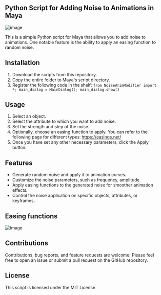 Python Script for Adding Noise to Animations in Maya
---
![image](https://github.com/cignoir/NoiseAnimModifier/assets/247498/aecf209e-3049-4e34-b712-77f4a99eacbd)

This is a simple Python script for Maya that allows you to add noise to animations. One notable feature is the ability to apply an easing function to random noise.

## Installation
1. Download the scripts from this repository.
2. Copy the entire folder to Maya's script directory.
3. Register the following code in the shelf: `from NoiseAnimModifier import *; main_dialog = MainDialog(); main_dialog.show()`

## Usage
1. Select an object.
2. Select the attribute to which you want to add noise.
3. Set the strength and step of the noise.
4. Optionally, choose an easing function to apply. You can refer to the following page for different types: https://easings.net/
5. Once you have set any other necessary parameters, click the Apply button.

## Features
* Generate random noise and apply it to animation curves.
* Customize the noise parameters, such as frequency, amplitude.
* Apply easing functions to the generated noise for smoother animation effects.
* Control the noise application on specific objects, attributes, or keyframes.

## Easing functions
![image](https://github.com/cignoir/NoiseAnimModifier/assets/247498/e37e398e-5ef9-488c-b74c-f0c1bd0c48b2)

## Contributions
Contributions, bug reports, and feature requests are welcome! Please feel free to open an issue or submit a pull request on the GitHub repository.

## License
This script is licensed under the MIT License.
